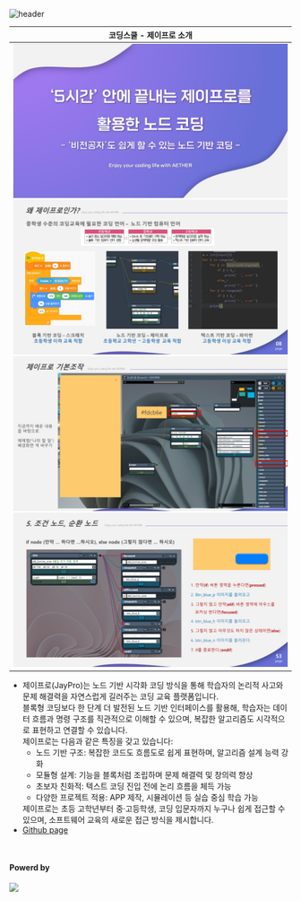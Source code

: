 ![header](https://capsule-render.vercel.app/api?type=waving&color=4078c0&height=180&section=header&text=제이프로%20소개&fontSize=45&animation=fadeIn&fontAlignY=38&desc=yonghun16&descAlignY=55&descAlign=85)

| 코딩스쿨 - 제이프로 소개 |
|----------------------|
|<div><img src="https://github.com/yonghun16/coding_school_introduction_to_jaypro/blob/main/previews/preview1.jpeg?raw=true" width=800px /><br /><img src="https://github.com/yonghun16/coding_school_introduction_to_jaypro/blob/main/previews/preview2.jpeg" width=800px /><br /><img src="https://github.com/yonghun16/coding_school_introduction_to_jaypro/blob/main/previews/preview3.jpeg" width=800px /><br /><img src="https://github.com/yonghun16/coding_school_introduction_to_jaypro/blob/main/previews/preview4.jpeg" width=800px /></div>|

<ul>
  <li>제이프로(JayPro)는 노드 기반 시각화 코딩 방식을 통해 학습자의 논리적 사고와 문제 해결력을 자연스럽게 길러주는 코딩 교육 플랫폼입니다.<br />
    블록형 코딩보다 한 단계 더 발전된 노드 기반 인터페이스를 활용해, 학습자는 데이터 흐름과 명령 구조를 직관적으로 이해할 수 있으며, 복잡한 알고리즘도 시각적으로 표현하고 연결할 수 있습니다.<br />
    제이프로는 다음과 같은 특징을 갖고 있습니다:<br />	
    <ul>
      <li>노드 기반 구조: 복잡한 코드도 흐름도로 쉽게 표현하며, 알고리즘 설계 능력 강화</li>
      <li>모듈형 설계: 기능을 블록처럼 조립하며 문제 해결력 및 창의력 향상</li>
      <li>초보자 친화적: 텍스트 코딩 진입 전에 논리 흐름을 체득 가능</li>
      <li>다양한 프로젝트 적용: APP 제작, 시뮬레이션 등 실습 중심 학습 가능</li>
    </ul>
    제이프로는 초등 고학년부터 중·고등학생, 코딩 입문자까지 누구나 쉽게 접근할 수 있으며, 소프트웨어 교육의 새로운 접근 방식을 제시합니다.</li>
  <li><a href="https://github.com/yonghun16/coding_school_introduction_to_jaypro"> Github page </a></li>
</ul>

<br />
<h4>Powerd by</h4>
<div>
<!-- JayPro --><img src="https://img.shields.io/badge/JayPro-252F38?style=flat&logo=JayPro&logoColor=white" />
</div>
